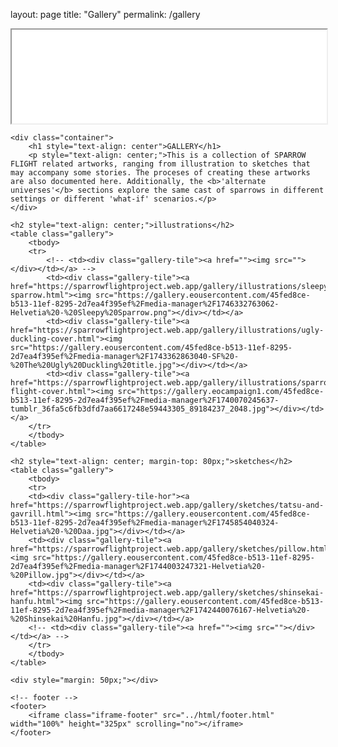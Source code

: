 layout: page
title: "Gallery"
permalink: /gallery

<!DOCTYPE html>
<html>
    <!-- header -->
	<head>
        <title>Gallery | Sparrow Flight</title>
		<link rel="icon" type="image/png" href="../img/favicon.png">
        <link rel="stylesheet" type="text/css" href="../styles/global.css">
        <meta name="description" content="Artwork of the Flight.">
        <meta name="viewport" content="width=device-width, initial-scale=1.0">
        <meta http-equiv='cache-control' content='no-cache, no-store, must-revalidate'>
        <meta http-equiv='expires' content='0'>
        <meta http-equiv='pragma' content='no-cache'>
        <iframe class="iframe-header" src="../html/header.html" width="100%" scrolling="no"></iframe>
    </head>

    <div class="container">
        <h1 style="text-align: center">GALLERY</h1>
        <p style="text-align: center;">This is a collection of SPARROW FLIGHT related artworks, ranging from illustration to sketches that may accompany some stories. The proceses of creating these artworks are also documented here. Additionally, the <b>'alternate universes'</b> sections explore the same cast of sparrows in different settings or different 'what-if' scenarios.</p>
    </div>

    <h2 style="text-align: center;">illustrations</h2>
    <table class="gallery">
        <tbody>
        <tr>
            <!-- <td><div class="gallery-tile"><a href=""><img src=""></div></td></a> -->
            <td><div class="gallery-tile"><a href="https://sparrowflightproject.web.app/gallery/illustrations/sleepy-sparrow.html"><img src="https://gallery.eousercontent.com/45fed8ce-b513-11ef-8295-2d7ea4f395ef%2Fmedia-manager%2F1746332763062-Helvetia%20-%20Sleepy%20Sparrow.png"></div></td></a>
            <td><div class="gallery-tile"><a href="https://sparrowflightproject.web.app/gallery/illustrations/ugly-duckling-cover.html"><img src="https://gallery.eousercontent.com/45fed8ce-b513-11ef-8295-2d7ea4f395ef%2Fmedia-manager%2F1743362863040-SF%20-%20The%20Ugly%20Duckling%20title.jpg"></div></td></a>
            <td><div class="gallery-tile"><a href="https://sparrowflightproject.web.app/gallery/illustrations/sparrow-flight-cover.html"><img src="https://gallery.eocampaign1.com/45fed8ce-b513-11ef-8295-2d7ea4f395ef%2Fmedia-manager%2F1740070245637-tumblr_36fa5c6fb3dfd7aa6617248e59443305_89184237_2048.jpg"></div></td></a>
        </tr>
        </tbody>
    </table>

    <h2 style="text-align: center; margin-top: 80px;">sketches</h2>
    <table class="gallery">
        <tbody>
        <tr>
        <td><div class="gallery-tile-hor"><a href="https://sparrowflightproject.web.app/gallery/sketches/tatsu-and-gavrill.html"><img src="https://gallery.eousercontent.com/45fed8ce-b513-11ef-8295-2d7ea4f395ef%2Fmedia-manager%2F1745854040324-Helvetia%20-%20Daa.jpg"></div></td></a>
        <td><div class="gallery-tile"><a href="https://sparrowflightproject.web.app/gallery/sketches/pillow.html"><img src="https://gallery.eousercontent.com/45fed8ce-b513-11ef-8295-2d7ea4f395ef%2Fmedia-manager%2F1744003247321-Helvetia%20-%20Pillow.jpg"></div></td></a>
        <td><div class="gallery-tile"><a href="https://sparrowflightproject.web.app/gallery/sketches/shinsekai-hanfu.html"><img src="https://gallery.eousercontent.com/45fed8ce-b513-11ef-8295-2d7ea4f395ef%2Fmedia-manager%2F1742440076167-Helvetia%20-%20Shinsekai%20Hanfu.jpg"></div></td></a>
        <!-- <td><div class="gallery-tile"><a href=""><img src=""></div></td></a> -->
        </tr>
        </tbody>
    </table>

    <div style="margin: 50px;"></div>

    <!-- footer -->
    <footer>
        <iframe class="iframe-footer" src="../html/footer.html" width="100%" height="325px" scrolling="no"></iframe>
    </footer>
</html>